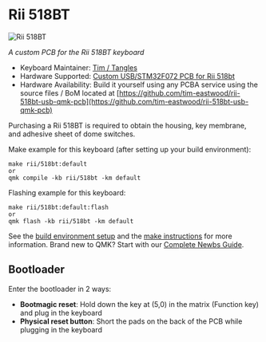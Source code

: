 # Rii 518BT

![Rii 518BT](https://i.imgur.com/bj3WmLd.png)

*A custom PCB for the Rii 518BT keyboard*

* Keyboard Maintainer: [Tim / Tangles](https://github.com/tim-eastwood)
* Hardware Supported: [Custom USB/STM32F072 PCB for Rii 518bt](https://github.com/tim-eastwood/rii-518bt-usb-qmk-pcb)
* Hardware Availability: Build it yourself using any PCBA service using the source files / BoM located at [https://github.com/tim-eastwood/rii-518bt-usb-qmk-pcb](https://github.com/tim-eastwood/rii-518bt-usb-qmk-pcb)

Purchasing a Rii 518BT is required to obtain the housing, key membrane, and adhesive sheet of dome switches.

Make example for this keyboard (after setting up your build environment):

    make rii/518bt:default
    or
    qmk compile -kb rii/518bt -km default

Flashing example for this keyboard:

    make rii/518bt:default:flash
    or
    qmk flash -kb rii/518bt -km default

See the [build environment setup](https://docs.qmk.fm/#/getting_started_build_tools) and the [make instructions](https://docs.qmk.fm/#/getting_started_make_guide) for more information. Brand new to QMK? Start with our [Complete Newbs Guide](https://docs.qmk.fm/#/newbs).

## Bootloader

Enter the bootloader in 2 ways:

* **Bootmagic reset**: Hold down the key at (5,0) in the matrix (Function key) and plug in the keyboard
* **Physical reset button**: Short the pads on the back of the PCB while plugging in the keyboard